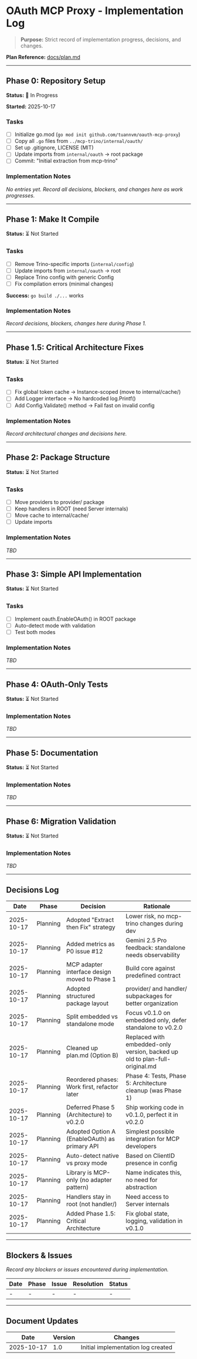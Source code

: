 # OAuth MCP Proxy - Implementation Log

> **Purpose:** Strict record of implementation progress, decisions, and changes.

**Plan Reference:** [docs/plan.md](plan.md)

---

## Phase 0: Repository Setup

**Status:** 🔄 In Progress

**Started:** 2025-10-17

### Tasks

- [ ] Initialize go.mod (`go mod init github.com/tuannvm/oauth-mcp-proxy`)
- [ ] Copy all `.go` files from `../mcp-trino/internal/oauth/`
- [ ] Set up .gitignore, LICENSE (MIT)
- [ ] Update imports from `internal/oauth` → root package
- [ ] Commit: "Initial extraction from mcp-trino"

### Implementation Notes

*No entries yet. Record all decisions, blockers, and changes here as work progresses.*

---

## Phase 1: Make It Compile

**Status:** ⏳ Not Started

### Tasks

- [ ] Remove Trino-specific imports (`internal/config`)
- [ ] Update imports from `internal/oauth` → root
- [ ] Replace Trino config with generic Config
- [ ] Fix compilation errors (minimal changes)

**Success:** `go build ./...` works

### Implementation Notes

*Record decisions, blockers, changes here during Phase 1.*

---

## Phase 1.5: Critical Architecture Fixes

**Status:** ⏳ Not Started

### Tasks

- [ ] Fix global token cache → Instance-scoped (move to internal/cache/)
- [ ] Add Logger interface → No hardcoded log.Printf()
- [ ] Add Config.Validate() method → Fail fast on invalid config

### Implementation Notes

*Record architectural changes and decisions here.*

---

## Phase 2: Package Structure

**Status:** ⏳ Not Started

### Tasks

- [ ] Move providers to provider/ package
- [ ] Keep handlers in ROOT (need Server internals)
- [ ] Move cache to internal/cache/
- [ ] Update imports

### Implementation Notes

*TBD*

---

## Phase 3: Simple API Implementation

**Status:** ⏳ Not Started

### Tasks

- [ ] Implement oauth.EnableOAuth() in ROOT package
- [ ] Auto-detect mode with validation
- [ ] Test both modes

### Implementation Notes

*TBD*

---

## Phase 4: OAuth-Only Tests

**Status:** ⏳ Not Started

### Implementation Notes

*TBD*

---

## Phase 5: Documentation

**Status:** ⏳ Not Started

### Implementation Notes

*TBD*

---

## Phase 6: Migration Validation

**Status:** ⏳ Not Started

### Implementation Notes

*TBD*

---

## Decisions Log

| Date | Phase | Decision | Rationale |
|------|-------|----------|-----------|
| 2025-10-17 | Planning | Adopted "Extract then Fix" strategy | Lower risk, no mcp-trino changes during dev |
| 2025-10-17 | Planning | Added metrics as P0 issue #12 | Gemini 2.5 Pro feedback: standalone needs observability |
| 2025-10-17 | Planning | MCP adapter interface design moved to Phase 1 | Build core against predefined contract |
| 2025-10-17 | Planning | Adopted structured package layout | provider/ and handler/ subpackages for better organization |
| 2025-10-17 | Planning | Split embedded vs standalone mode | Focus v0.1.0 on embedded only, defer standalone to v0.2.0 |
| 2025-10-17 | Planning | Cleaned up plan.md (Option B) | Replaced with embedded-only version, backed up old to plan-full-original.md |
| 2025-10-17 | Planning | Reordered phases: Work first, refactor later | Phase 4: Tests, Phase 5: Architecture cleanup (was Phase 1) |
| 2025-10-17 | Planning | Deferred Phase 5 (Architecture) to v0.2.0 | Ship working code in v0.1.0, perfect it in v0.2.0 |
| 2025-10-17 | Planning | Adopted Option A (EnableOAuth) as primary API | Simplest possible integration for MCP developers |
| 2025-10-17 | Planning | Auto-detect native vs proxy mode | Based on ClientID presence in config |
| 2025-10-17 | Planning | Library is MCP-only (no adapter pattern) | Name indicates this, no need for abstraction |
| 2025-10-17 | Planning | Handlers stay in root (not handler/) | Need access to Server internals |
| 2025-10-17 | Planning | Added Phase 1.5: Critical Architecture | Fix global state, logging, validation in v0.1.0 |

---

## Blockers & Issues

*Record any blockers or issues encountered during implementation.*

| Date | Phase | Issue | Resolution | Status |
|------|-------|-------|------------|--------|
| - | - | - | - | - |

---

## Document Updates

| Date | Version | Changes |
|------|---------|---------|
| 2025-10-17 | 1.0 | Initial implementation log created |
